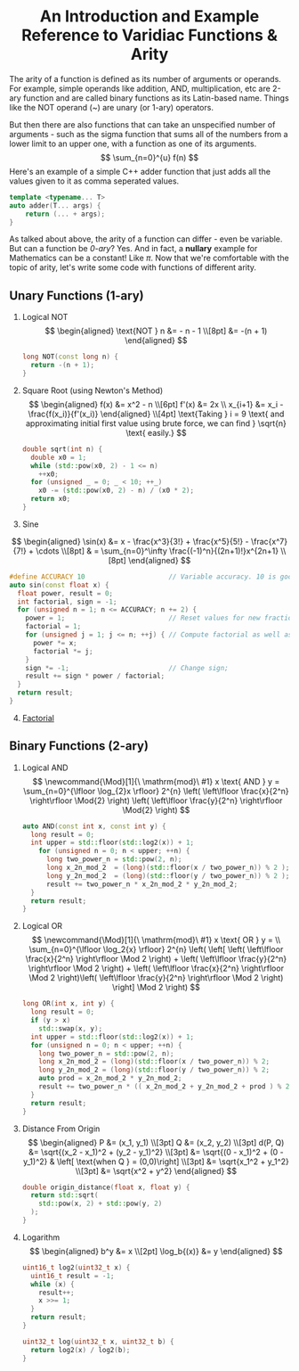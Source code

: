 <center>
  <h1>
      An Introduction and Example Reference to Varidiac Functions & Arity
  </h1>
</center>

The arity of a function is defined as its number of arguments or operands. For example, simple operands like addition, AND, multiplication, etc are 2-ary function and are called binary functions as its Latin-based name. Things like the NOT operand (~) are unary (or 1-ary) operators.

But then there are also functions that can take an unspecified number of arguments - such as the sigma function that sums all of the numbers from a lower limit to an upper one, with a function as one of its arguments.
$$
\sum_{n=0}^{u} f(n)
$$
Here's an example of a simple C++ adder function that just adds all the values given to it as comma seperated values.

```c++
template <typename... T>
auto adder(T... args) {
    return (... + args);
}
```

As talked about above, the arity of a function can differ - even be variable. But can a function be _0-ary_? Yes. And in fact, a **nullary** example for Mathematics can be a constant! Like $\pi$. Now that we're comfortable with the topic of arity, let's write some code with functions of different arity.

## Unary Functions (1-ary)

1. Logical NOT
    $$
    \begin{aligned}
    \text{NOT } n &= - n - 1 \\[8pt]
    &= -(n + 1)
    \end{aligned}
    $$
    

    ```c++
    long NOT(const long n) {
      return -(n + 1);
    }
    ```

    

2. Square Root (using Newton's Method)
    $$
    \begin{aligned}
    f(x) &= x^2 - n \\[6pt]
    f'(x) &= 2x \\
    x_{i+1} &= x_i - \frac{f(x_i)}{f'(x_i)}
    \end{aligned} \\[4pt]
    \text{Taking } i = 9 \text{ and approximating initial first value using brute force, we can find } \sqrt{n} \text{ easily.}
    $$

    ```c++
    double sqrt(int n) {
      double x0 = 1;
      while (std::pow(x0, 2) - 1 <= n)
        ++x0;
      for (unsigned _ = 0; _ < 10; ++_)
        x0 -= (std::pow(x0, 2) - n) / (x0 * 2);
      return x0;
    }
    ```

3. Sine

$$
\begin{aligned}
\sin(x) &= x - \frac{x^3}{3!} + \frac{x^5}{5!} - \frac{x^7}{7!} + \cdots \\[8pt]
& = \sum_{n=0}^\infty \frac{(-1)^n}{(2n+1)!}x^{2n+1} \\[8pt]
\end{aligned}
$$



```c++
#define ACCURACY 10                     // Variable accuracy. 10 is good enough.
auto sin(const float x) {
  float power, result = 0;
  int factorial, sign = -1;
  for (unsigned n = 1; n <= ACCURACY; n += 2) {
    power = 1;                          // Reset values for new fraction part.
    factorial = 1;
    for (unsigned j = 1; j <= n; ++j) { // Compute factorial as well as pow(x, n).
      power *= x;
      factorial *= j;
    }
    sign *= -1;                         // Change sign;
    result += sign * power / factorial;
  }
  return result;
}
```

4. [Factorial](https://github.com/mentix02/TheSmallProgrammingBook/blob/master/Factorials.ipynb)

## Binary Functions (2-ary)

1. Logical AND
    $$
    \newcommand{\Mod}[1]{\ \mathrm{mod}\ #1}
    x \text{ AND } y = \sum_{n=0}^{\lfloor \log_{2}x \rfloor} 2^{n} \left( \left\lfloor \frac{x}{2^n} \right\rfloor \Mod{2} \right) \left( \left\lfloor \frac{y}{2^n} \right\rfloor \Mod{2} \right)
    $$
    

    ```c++
    auto AND(const int x, const int y) {
      long result = 0;
      int upper = std::floor(std::log2(x)) + 1;
        for (unsigned n = 0; n < upper; ++n) {
          long two_power_n = std::pow(2, n);
          long x_2n_mod_2  = (long)(std::floor(x / two_power_n)) % 2 );
          long y_2n_mod_2  = (long)(std::floor(y / two_power_n)) % 2 );
          result += two_power_n * x_2n_mod_2 * y_2n_mod_2;
      }
      return result;
    }
    ```

2. Logical OR
    $$
    \newcommand{\Mod}[1]{\ \mathrm{mod}\ #1}
    x \text{ OR } y = \\
    \sum_{n=0}^{\lfloor \log_2{x} \rfloor} 2^{n} \left( \left[ \left( \left\lfloor \frac{x}{2^n} \right\rfloor \Mod 2 \right) + \left( \left\lfloor \frac{y}{2^n} \right\rfloor \Mod 2 \right) + \left( \left\lfloor \frac{x}{2^n} \right\rfloor \Mod 2 \right)\left( \left\lfloor \frac{y}{2^n} \right\rfloor \Mod 2 \right) \right] \Mod 2 \right)
    $$
    ```c++
    long OR(int x, int y) {
	  long result = 0;
	  if (y > x)
	    std::swap(x, y);
	  int upper = std::floor(std::log2(x)) + 1;
	  for (unsigned n = 0; n < upper; ++n) {
	    long two_power_n = std::pow(2, n);
	    long x_2n_mod_2 = (long)(std::floor(x / two_power_n)) % 2;
	    long y_2n_mod_2 = (long)(std::floor(y / two_power_n)) % 2;
	    auto prod = x_2n_mod_2 * y_2n_mod_2;
	    result += two_power_n * (( x_2n_mod_2 + y_2n_mod_2 + prod ) % 2);
	  }
	  return result;
	}
	```

3. Distance From Origin
    $$
    \begin{aligned}
    P &= (x_1, y_1) \\[3pt]
    Q &= (x_2, y_2) \\[3pt]
    d(P, Q) &= \sqrt{(x_2 - x_1)^2 + (y_2 - y_1)^2} \\[3pt]
    &= \sqrt{(0 - x_1)^2 + (0 - y_1)^2} & \left[ \text{when Q } = (0,0)\right]  \\[3pt]
    &= \sqrt{x_1^2 + y_1^2} \\[3pt]
    &= \sqrt{x^2 + y^2}
    \end{aligned}
    $$

    ```c++
    double origin_distance(float x, float y) {
      return std::sqrt(
      	std::pow(x, 2) + std::pow(y, 2)
      );
    }
    ```

4. Logarithm
    $$
    \begin{aligned}
    b^y &= x \\[2pt]
    \log_b{(x)} &= y
    \end{aligned}
    $$

    ```c++
    uint16_t log2(uint32_t x) {
      uint16_t result = -1;
      while (x) {
        result++;
        x >>= 1;
      }
      return result;
    }
    
    uint32_t log(uint32_t x, uint32_t b) {
      return log2(x) / log2(b);
    }
    ```
